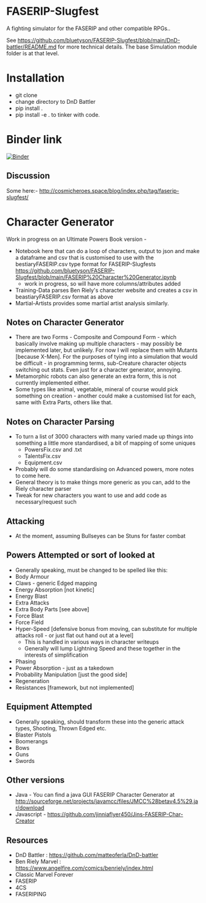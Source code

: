 # FASERIP-Slugfest
A fighting simulator for the FASERIP and other compatible RPGs..

See https://github.com/bluetyson/FASERIP-Slugfest/blob/main/DnD-battler/README.md for more technical details.
The base Simulation module folder is at that level. 

# Installation
- git clone
- change directory to DnD Battler
- pip install .
- pip install -e . to tinker with code.

# Binder link
[![Binder](https://mybinder.org/badge_logo.svg)](https://mybinder.org/v2/gh/bluetyson/FASERIP-Slugfest/HEAD?urlpath=https%3A%2F%2Fgithub.com%2Fbluetyson%2FFASERIP-Slugfest%2Fblob%2Fmain%2FFASERIP%2520Character%2520Generator.ipynb)

## Discussion
Some here:- http://cosmicheroes.space/blog/index.php/tag/faserip-slugfest/

# Character Generator
Work in progress on an Ultimate Powers Book version - 
- Notebook here that can do a loop of characters, output to json and make a dataframe and csv that is customised to use with the bestiaryFASERIP.csv type format for FASERIP-Slugfests https://github.com/bluetyson/FASERIP-Slugfest/blob/main/FASERIP%20Character%20Generator.ipynb
  - work in progress, so will have more columns/attributes added
- Training-Data parses Ben Riely's character website and creates a csv in beastiaryFASERIP.csv format as above
- Martial-Artists provides some martial artist analysis similarly.

## Notes on Character Generator
- There are two Forms - Composite and Compound Form - which basically involve making up multiple characters - may possibly be implemented later, but unlikely. For now I will replace them with Mutants [because X-Men].  For the purposes of tying into a simulation that would be difficult - in programming terms, sub-Creature character objects switching out stats.  Even just for a character generator, annoying.
- Metamorphic robots can also generate an extra form, this is not currently implemented either.
- Some types like animal, vegetable, mineral of course would pick something on creation - another could make a customised list for each, same with Extra Parts, others like that.

## Notes on Character Parsing
- To turn a list of 3000 characters with many varied made up things into something a little more standardised, a bit of mapping of some uniques
  - PowersFix.csv and .txt
  - TalentsFix.csv
  - Equipment.csv
- Probably will do some standardising on Advanced powers, more notes to come here.
- General theory is to make things more generic as you can, add to the Riely character parser
- Tweak for new characters you want to use and add code as necessary/request such

## Attacking
- At the moment, assuming Bullseyes can be Stuns for faster combat

## Powers Attempted or sort of looked at
- Generally speaking, must be changed to be spelled like this:
- Body Armour
- Claws - generic Edged mapping
- Energy Absorption [not kinetic]
- Energy Blast
- Extra Attacks
- Extra Body Parts [see above]
- Force Blast
- Force Field
- Hyper-Speed [defensive bonus from moving, can substitute for multiple attacks roll - or just flat out hand out at a level]
  - This is handled in various ways in character writeups
  - Generally will lump Lightning Speed and these together in the interests of simplification
- Phasing
- Power Absorption - just as a takedown
- Probability Manipulation [just the good side]
- Regeneration
- Resistances [framework, but not implemented]

## Equipment Attempted
- Generally speaking, should transform these into the generic attack types, Shooting, Thrown Edged etc.
- Blaster Pistols
- Boomerangs
- Bows
- Guns
- Swords


## Other versions
- Java - You can find a java GUI FASERIP Character Generator at http://sourceforge.net/projects/javamcc/files/JMCC%28betav4.5%29.jar/download
- Javascript - https://github.com/jinniaflyer450/Jins-FASERIP-Char-Creator

## Resources
- DnD Battler : https://github.com/matteoferla/DnD-battler
- Ben Riely Marvel : https://www.angelfire.com/comics/benriely/index.html
- Classic Marvel Forever
- FASERIP
- 4CS
- FASERIPING



